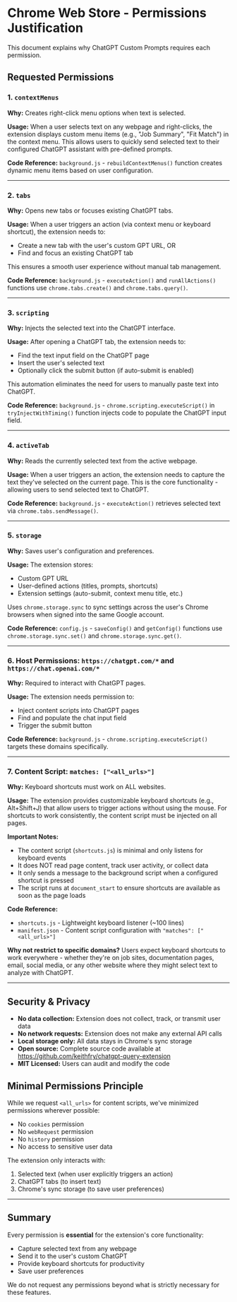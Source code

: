# Chrome Web Store - Permissions Justification

This document explains why ChatGPT Custom Prompts requires each permission.

## Requested Permissions

### 1. `contextMenus`
**Why:** Creates right-click menu options when text is selected.

**Usage:** When a user selects text on any webpage and right-clicks, the extension displays custom menu items (e.g., "Job Summary", "Fit Match") in the context menu. This allows users to quickly send selected text to their configured ChatGPT assistant with pre-defined prompts.

**Code Reference:** `background.js` - `rebuildContextMenus()` function creates dynamic menu items based on user configuration.

---

### 2. `tabs`
**Why:** Opens new tabs or focuses existing ChatGPT tabs.

**Usage:** When a user triggers an action (via context menu or keyboard shortcut), the extension needs to:
- Create a new tab with the user's custom GPT URL, OR
- Find and focus an existing ChatGPT tab

This ensures a smooth user experience without manual tab management.

**Code Reference:** `background.js` - `executeAction()` and `runAllActions()` functions use `chrome.tabs.create()` and `chrome.tabs.query()`.

---

### 3. `scripting`
**Why:** Injects the selected text into the ChatGPT interface.

**Usage:** After opening a ChatGPT tab, the extension needs to:
- Find the text input field on the ChatGPT page
- Insert the user's selected text
- Optionally click the submit button (if auto-submit is enabled)

This automation eliminates the need for users to manually paste text into ChatGPT.

**Code Reference:** `background.js` - `chrome.scripting.executeScript()` in `tryInjectWithTiming()` function injects code to populate the ChatGPT input field.

---

### 4. `activeTab`
**Why:** Reads the currently selected text from the active webpage.

**Usage:** When a user triggers an action, the extension needs to capture the text they've selected on the current page. This is the core functionality - allowing users to send selected text to ChatGPT.

**Code Reference:** `background.js` - `executeAction()` retrieves selected text via `chrome.tabs.sendMessage()`.

---

### 5. `storage`
**Why:** Saves user's configuration and preferences.

**Usage:** The extension stores:
- Custom GPT URL
- User-defined actions (titles, prompts, shortcuts)
- Extension settings (auto-submit, context menu title, etc.)

Uses `chrome.storage.sync` to sync settings across the user's Chrome browsers when signed into the same Google account.

**Code Reference:** `config.js` - `saveConfig()` and `getConfig()` functions use `chrome.storage.sync.set()` and `chrome.storage.sync.get()`.

---

### 6. Host Permissions: `https://chatgpt.com/*` and `https://chat.openai.com/*`
**Why:** Required to interact with ChatGPT pages.

**Usage:** The extension needs permission to:
- Inject content scripts into ChatGPT pages
- Find and populate the chat input field
- Trigger the submit button

**Code Reference:** `background.js` - `chrome.scripting.executeScript()` targets these domains specifically.

---

### 7. Content Script: `matches: ["<all_urls>"]`
**Why:** Keyboard shortcuts must work on ALL websites.

**Usage:** The extension provides customizable keyboard shortcuts (e.g., Alt+Shift+J) that allow users to trigger actions without using the mouse. For shortcuts to work consistently, the content script must be injected on all pages.

**Important Notes:**
- The content script (`shortcuts.js`) is minimal and only listens for keyboard events
- It does NOT read page content, track user activity, or collect data
- It only sends a message to the background script when a configured shortcut is pressed
- The script runs at `document_start` to ensure shortcuts are available as soon as the page loads

**Code Reference:**
- `shortcuts.js` - Lightweight keyboard listener (~100 lines)
- `manifest.json` - Content script configuration with `"matches": ["<all_urls>"]`

**Why not restrict to specific domains?**
Users expect keyboard shortcuts to work everywhere - whether they're on job sites, documentation pages, email, social media, or any other website where they might select text to analyze with ChatGPT.

---

## Security & Privacy

- **No data collection:** Extension does not collect, track, or transmit user data
- **No network requests:** Extension does not make any external API calls
- **Local storage only:** All data stays in Chrome's sync storage
- **Open source:** Complete source code available at https://github.com/keithfry/chatgpt-query-extension
- **MIT Licensed:** Users can audit and modify the code

## Minimal Permissions Principle

While we request `<all_urls>` for content scripts, we've minimized permissions wherever possible:
- No `cookies` permission
- No `webRequest` permission
- No `history` permission
- No access to sensitive user data

The extension only interacts with:
1. Selected text (when user explicitly triggers an action)
2. ChatGPT tabs (to insert text)
3. Chrome's sync storage (to save user preferences)

---

## Summary

Every permission is **essential** for the extension's core functionality:
- Capture selected text from any webpage
- Send it to the user's custom ChatGPT
- Provide keyboard shortcuts for productivity
- Save user preferences

We do not request any permissions beyond what is strictly necessary for these features.
